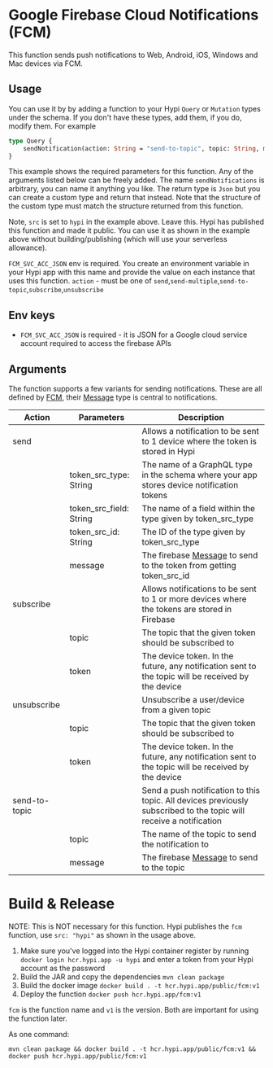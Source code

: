 # Google Firebase Cloud Notifications (FCM)

This function sends push notifications to Web, Android, iOS, Windows and Mac devices via FCM.

## Usage

You can use it by by adding a function to your Hypi `Query` or `Mutation` types under the schema.
If you don't have these types, add them, if you do, modify them. For example

```graphql
type Query {
    sendNotification(action: String = "send-to-topic", topic: String, message: Json): Json @fn(name: "fcm", version: "v1", src: "hypi", env: ["FCM_SVC_ACC_JSON"])
}
```

This example shows the required parameters for this function. Any of the arguments listed below can be freely added.
The name `sendNotifications` is arbitrary, you can name it anything you like.
The return type is `Json` but you can create a custom type and return that instead. 
Note that the structure of the custom type must match the structure returned from this function.

Note, `src` is set to `hypi` in the example above. Leave this. Hypi has published this function and made it public.
You can use it as shown in the example above without building/publishing (which will use your serverless allowance).

`FCM_SVC_ACC_JSON` env is required. You create an environment variable in your Hypi app with this name and provide the value on each instance that uses this function.
`action` - must be one of `send`,`send-multiple`,`send-to-topic`,`subscribe`,`unsubscribe`

## Env keys

* `FCM_SVC_ACC_JSON` is required - it is JSON for a Google cloud service account required to access the firebase APIs

## Arguments

The function supports a few variants for sending notifications.
These are all defined by [FCM](https://firebase.google.com/docs/cloud-messaging/concept-options),
their [Message](https://firebase.google.com/docs/reference/fcm/rest/v1/projects.messages#resource:-message) type is central to notifications.
<!-- Generated with https://www.tablesgenerator.com/markdown_tables -->

| Action        | Parameters              | Description                                                                                                                                                            |
|---------------|-------------------------|------------------------------------------------------------------------------------------------------------------------------------------------------------------------|
| send          |                         | Allows a notification to be sent to 1 device where the token is stored in Hypi                                                                                         |
|               | token_src_type: String  | The name of a GraphQL type in the schema where your app stores device notification tokens                                                                              |
|               | token_src_field: String | The name of a field within the type given by token_src_type                                                                                                            |
|               | token_src_id: String    | The ID of the type given by token_src_type                                                                                                                             |
|               | message                 | The firebase [Message](https://firebase.google.com/docs/reference/fcm/rest/v1/projects.messages#resource:-message) to send to the token  from getting token_src_id     |
| subscribe     |                         | Allows notifications to be sent to 1 or more devices where the tokens are stored in Firebase                                                                           |
|               | topic                   | The topic that the given token should be subscribed to                                                                                                                 |
|               | token                   | The device token. In the future, any notification sent to the topic will be received by the device                                                                     |
| unsubscribe   |                         | Unsubscribe a user/device from a given topic                                                                                                                           |
|               | topic                   | The topic that the given token should be subscribed to                                                                                                                 |
|               | token                   | The device token. In the future, any notification sent to the topic will be received by the device                                                                     |
| send-to-topic |                         | Send a push notification to this topic. All devices previously subscribed to the topic will receive a notification                                                     |
|               | topic                   | The name of the topic to send the notification to                                                                                                                      |
|               | message                 | The firebase [Message](https://firebase.google.com/docs/reference/fcm/rest/v1/projects.messages#resource:-message) to send to the topic                                |

# Build & Release

NOTE: This is NOT necessary for this function. Hypi publishes the `fcm` function, use `src: "hypi"` as shown in the usage above.

1. Make sure you've logged into the Hypi container register by running `docker login hcr.hypi.app -u hypi` and enter a token from your Hypi account as the password
2. Build the JAR and copy the dependencies `mvn clean package`
3. Build the docker image `docker build . -t hcr.hypi.app/public/fcm:v1`
4. Deploy the function `docker push hcr.hypi.app/fcm:v1`

`fcm` is the function name and `v1` is the version. Both are important for using the function later.

As one command:

```shell 
mvn clean package && docker build . -t hcr.hypi.app/public/fcm:v1 && docker push hcr.hypi.app/public/fcm:v1
```
